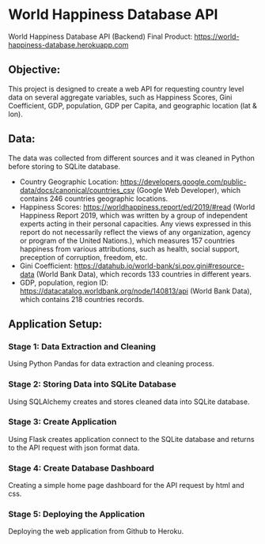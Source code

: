 # World Happiness Database API
World Happiness Database API (Backend)
Final Product: https://world-happiness-database.herokuapp.com

## Objective:
This project is designed to create a web API for requesting country level data on several aggregate variables, such as Happiness Scores, Gini Coefficient, GDP, population, GDP per Capita, and geographic location (lat & lon).  

## Data:
The data was collected from different sources and it was cleaned in Python before storing to SQLite database.
- Country Geographic Location: https://developers.google.com/public-data/docs/canonical/countries_csv (Google Web Developer), which contains 246 countries geographic locations.
- Happiness Scores: https://worldhappiness.report/ed/2019/#read (World Happiness Report 2019, which was written by a group of independent experts acting in their personal capacities. Any views expressed in this report do not necessarily reflect the views of any organization, agency or program of the United Nations.), which measures 157 countries happiness from various attributions, such as health, social support, preception of corruption, freedom, etc.
- Gini Coefficient: https://datahub.io/world-bank/si.pov.gini#resource-data (World Bank Data), which records 133 countries in different years.
- GDP, population, region ID: https://datacatalog.worldbank.org/node/140813/api (World Bank Data), which contains 218 countries records.

## Application Setup:
### Stage 1: Data Extraction and Cleaning
Using Python Pandas for data extraction and cleaning process.
### Stage 2: Storing Data into SQLite Database
Using SQLAlchemy creates and stores cleaned data into SQLite database.
### Stage 3: Create Application 
Using Flask creates application connect to the SQLite database and returns to the API request with json format data.
### Stage 4: Create Database Dashboard
Creating a simple home page dashboard for the API request by html and css.
### Stage 5: Deploying the Application
Deploying the web application from Github to Heroku.

